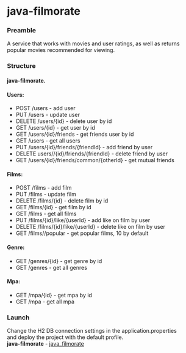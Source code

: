 # java-filmorate
### Preamble
A service that works with movies and user ratings, as well as returns  
popular movies recommended for viewing.
### Structure
#### java-filmorate.
#### Users:
- POST /users - add user
- PUT /users - update user
- DELETE /users/{id} - delete user by id
- GET /users/{id} - get user by id
- GET /users/{id}/friends - get friends user by id
- GET /users - get all users
- PUT /users/{id}/friends/{friendId} - add friend by user
- DELETE users//{id}/friends/{friendId} - delete friend by user
- GET /users/{id}/friends/common/{otherId} - get mutual friends
#### Films:
- POST /films - add film
- PUT /films - update film
- DELETE /films/{id} - delete film by id
- GET /films/{id} - get film by id
- GET /films - get all films
- PUT /films/{id}/like/{userId} - add like on film by user
- DELETE /films/{id}/like/{userId} - delete like on film by user
- GET /films//popular - get popular films, 10 by default
#### Genre:
- GET /genres/{id} - get genre by id
- GET /genres - get all genres
#### Mpa:
- GET /mpa/{id} - get mpa by id
- GET /mpa - get all mpa
### Launch
Change the H2 DB connection settings in the application.properties  
and deploy the project with the default profile.  
**java-filmorate** - [java_filmorate](https://github.com/MaXM91/java-filmorate)
